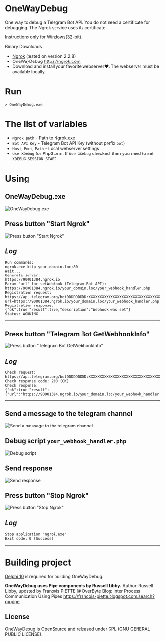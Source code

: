 # OneWayDebug

One way to debug a Telegram Bot API.
You do not need a certificate for debugging.
The Ngrok service uses its certificate.

Instructions only for Windows(32-bit).

Binary Downloads
- [Ngrok](https://ngrok.com) (tested on version 2.2.8)
- OneWayDebug <https://ngrok.com>
- Download and install your favorite webserver:heart:.
  The webserver must be available locally.

# Run
    > OneWayDebug.exe
	
# The list of variables
* `Ngrok path` - Path to Ngrok.exe
* `Bot API Key` - Telegram Bot API Key (without prefix `bot`)
* `Host`, `Port`, `Path` - Local webserver settings
* `Use XDebug` for PhpStorm. If `Use XDebug` checked, then you need to set `XDEBUG_SESSION_START`
	
# Using

## OneWayDebug.exe
![OneWayDebug.exe](docs/pic1.png)

## Press button "Start Ngrok"
![Press button "Start Ngrok"](docs/pic2.png)

*Log*
----
    Run commands:
    ngrok.exe http your_domain.loc:80
    Wait...
    Generate server:
    https://90001384.ngrok.io
    Param "url" for setWebhook (Telegram Bot API):
    https://90001384.ngrok.io/your_domain.loc/your_webhook_handler.php
    Registration request:
    https://api.telegram.org/botDDDDDDDDD:XXXXXXXXXXXXXXXXXXXXXXXXXXXXXXXXXXX/setwebhook?url=https://90001384.ngrok.io/your_domain.loc/your_webhook_handler.php
    Registration response:
    {"ok":true,"result":true,"description":"Webhook was set"}
    Status: WORKING
----

## Press button "Telegram Bot GetWebhookInfo"
![Press button "Telegram Bot GetWebhookInfo"](docs/pic3.png)

*Log*
----
    Check request:
    https://api.telegram.org/botDDDDDDDDD:XXXXXXXXXXXXXXXXXXXXXXXXXXXXXXXXXXX/getWebhookInfo
    Check response code: 200 (OK)
    Check response:
    {"ok":true,"result":{"url":"https://90001384.ngrok.io/your_domain.loc/your_webhook_handler.php","has_custom_certificate":false,"pending_update_count":0,"max_connections":40}}
----

## Send a message to the telegram channel
![Send a message to the telegram channel](docs/pic4.png)

## Debug script `your_webhook_handler.php`
![Debug script](docs/pic5.png)

## Send response
![Send response](docs/pic6.png)

## Press button "Stop Ngrok"
![Press button "Stop Ngrok"](docs/pic7.png)

*Log*
----
    Stop application "ngrok.exe"
    Exit code: 0 (Success)
----

# Building project
[Delphi 10](https://www.embarcadero.com/products/delphi) is required for building OneWayDebug.

**OneWayDebug uses Pipe components by Russell Libby.**
Author: Russell Libby, updated by Franзois PIETTE @ OverByte
Blog: Inter Process Communication Using Pipes <https://francois-piette.blogspot.com/search?q=pipe>

License
-------
OneWayDebug is OpenSource and released under GPL (GNU GENERAL PUBLIC LICENSE).
<!--Probably OneWayDebug saved you a lot of time and you like it. In this case you may make a donation here.-->